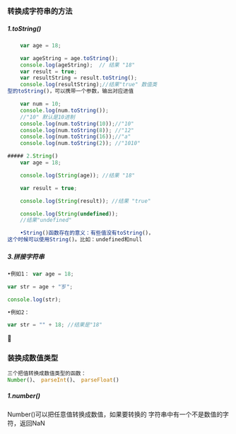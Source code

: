 ### 转换成字符串的方法

##### 1.toString()

```js
    var age = 18;

    var ageString = age.toString();
    console.log(ageString);  // 结果 "18"
    var result = true;
    var resultString = result.toString();
    console.log(resultString);//结果"true" 数值类
型的toString()，可以携带一个参数，输出对应进值

    var num = 10;
    console.log(num.toString()); 
    //"10" 默认是10进制
    console.log(num.toString(10));//"10"
    console.log(num.toString(8)); //"12"
    console.log(num.toString(16));//"a"
    console.log(num.toString(2)); //"1010"

```

```js
##### 2.String()
    var age = 18; 

    console.log(String(age)); //结果 "18"

    var result = true;

    console.log(String(result)); //结果 "true"

    console.log(String(undefined)); 
    //结果"undefined"

    •String()函数存在的意义：有些值没有toString()，
这个时候可以使用String()。比如：undefined和null

```

##### 3.拼接字符串

```js
•例如1： var age = 18; 

var str = age + "岁";

console.log(str);

•例如2：

var str = "" + 18; //结果是"18"
```



### 装换成数值类型

```js
三个把值转换成数值类型的函数：
Number()、 parseInt()、 parseFloat()
```

##### 1.number\(\)


Number()可以把任意值转换成数值，如果要转换的
字符串中有一个不是数值的字符，返回NaN

